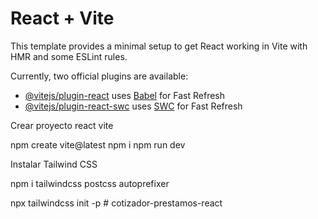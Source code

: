 # React + Vite

This template provides a minimal setup to get React working in Vite with HMR and some ESLint rules.

Currently, two official plugins are available:

- [@vitejs/plugin-react](https://github.com/vitejs/vite-plugin-react/blob/main/packages/plugin-react/README.md) uses [Babel](https://babeljs.io/) for Fast Refresh
- [@vitejs/plugin-react-swc](https://github.com/vitejs/vite-plugin-react-swc) uses [SWC](https://swc.rs/) for Fast Refresh


Crear proyecto react vite

npm create vite@latest
npm i
npm run dev

Instalar Tailwind CSS

npm i tailwindcss postcss autoprefixer

npx tailwindcss init -p
#   c o t i z a d o r - p r e s t a m o s - r e a c t  
 